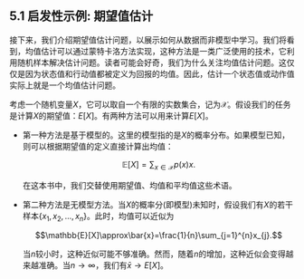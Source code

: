 ## 5.1 启发性示例: 期望值估计

接下来，我们介绍期望值估计问题，以展示如何从数据而非模型中学习。我们将看到，均值估计可以通过蒙特卡洛方法实现，这种方法是一类广泛使用的技术，它利用随机样本解决估计问题。读者可能会好奇，我们为什么关注均值估计问题。这仅仅是因为状态值和行动值都被定义为回报的均值。因此，估计一个状态值或动作值实际上就是一个均值估计问题。

考虑一个随机变量$X$，它可以取自一个有限的实数集合，记为$\mathcal{X}$。假设我们的任务是计算$X$的期望值：$E[X]$。有两种方法可以用来计算$E[X]$。

- 第一种方法是基于模型的。这里的模型指的是$X$的概率分布。如果模型已知，则可以根据期望值的定义直接计算出均值：

    $$\mathbb{E}[X]=\sum_{x\in\mathcal{X}}p(x)x.$$

    在这本书中，我们交替使用期望值、均值和平均值这些术语。

- 第二种方法是无模型方法。当$X$的概率分(即模型)未知时，假设我们有$X$的若干样本$\{x_1,x_2,...,x_n\}$。此时，均值可以近似为
    
    $$\mathbb{E}[X]\approx\bar{x}=\frac{1}{n}\sum_{j=1}^{n}x_{j}.$$

    当$n$较小时，这种近似可能不够准确。然而，随着$n$的增加，这种近似会变得越来越准确。当$n\to\infty$，我们有$\bar{x}\to E[X]$。